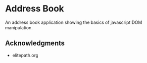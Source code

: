 # Address Book

An address book application showing the basics of javascript DOM manipulation.


## Acknowledgments

* elitepath.org


